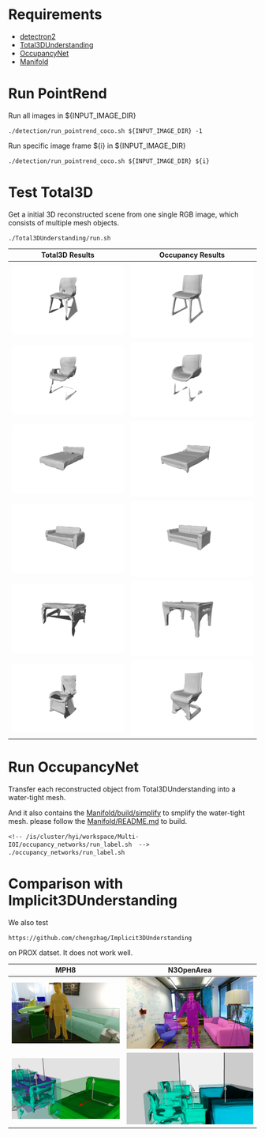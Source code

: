 # Requirements
* [detectron2](https://github.com/facebookresearch/detectron2)
* [Total3DUnderstanding](https://github.com/yinyunie/Total3DUnderstanding)
* [OccupancyNet](https://github.com/autonomousvision/occupancy_networks)
* [Manifold](https://github.com/hjwdzh/Manifold)

# Run PointRend

Run all images in ${INPUT_IMAGE_DIR}

```
./detection/run_pointrend_coco.sh ${INPUT_IMAGE_DIR} -1
```

Run specific image frame ${i} in  ${INPUT_IMAGE_DIR}

```
./detection/run_pointrend_coco.sh ${INPUT_IMAGE_DIR} ${i}
```

# Test Total3D

Get a initial 3D reconstructed scene from one single RGB image, which consists of multiple mesh objects.
<!-- /is/cluster/hyi/workspace/HCI/Total3DUnderstanding/run.sh  -->

```
./Total3DUnderstanding/run.sh
```

|            Total3D Results             |                 Occupancy Results                 |
|:--------------------------------:|:------------------------------------------:|
| ![Apple](../../assets/Total3D_results/snapshot00.png) | ![Binoculars](../../assets/Total3D_results/snapshot01.png) |
| ![Apple](../../assets/Total3D_results/snapshot02.png) | ![Binoculars](../../assets/Total3D_results/snapshot03.png) |
| ![Apple](../../assets/Total3D_results/snapshot04.png) | ![Binoculars](../../assets/Total3D_results/snapshot05.png) |
| ![Apple](../../assets/Total3D_results/snapshot06.png) | ![Binoculars](../../assets/Total3D_results/snapshot07.png) |
| ![Apple](../../assets/Total3D_results/snapshot08.png) | ![Binoculars](../../assets/Total3D_results/snapshot09.png) |
| ![Apple](../../assets/Total3D_results/snapshot10.png) | ![Binoculars](../../assets/Total3D_results/snapshot11.png) |


# Run OccupancyNet 
Transfer each reconstructed object from Total3DUnderstanding into a water-tight mesh. 

And it also contains the [Manifold/build/simplify](git://github.com/hjwdzh/Manifold) to smplify the water-tight mesh.
please follow the [Manifold/README.md](thirdparty/scene_initialization/Manifold) to build.

```
<!-- /is/cluster/hyi/workspace/Multi-IOI/occupancy_networks/run_label.sh  -->
./occupancy_networks/run_label.sh
```


# Comparison with Implicit3DUnderstanding

We also test 
```
https://github.com/chengzhag/Implicit3DUnderstanding
```
on PROX datset. It does not work well.

|            MPH8             |                 N3OpenArea                 |
|:--------------------------------:|:------------------------------------------:|
| ![MPH8](../../assets/Implicit3DUnderstanding_results/MPH8.jpeg) | ![N3OpenArea](../../assets/Implicit3DUnderstanding_results/N3OpenArea2.jpeg) |
|  ![MPH8](../../assets/Implicit3DUnderstanding_results/MPH8_results.png)   |  ![N3OpenArea](../../assets/Implicit3DUnderstanding_results/N3OpenArea2_results.png)   |